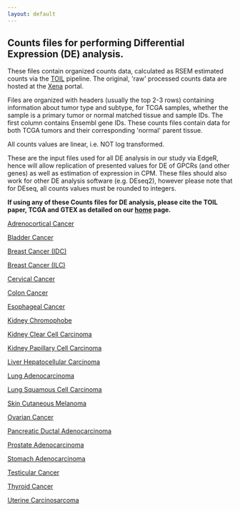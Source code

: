 ```yaml
---
layout: default
---
```


## Counts files for performing Differential Expression (DE) analysis. 

These files contain organized counts data, calculated as RSEM estimated counts via the [TOIL](https://xenabrowser.net/datapages/?host=https://toil.xenahubs.net) pipeline. The original, 'raw' processed counts data are hosted at the [Xena](xena.ucsc.edu) portal.

Files are organized with headers (usually the top 2-3 rows) containing information about tumor type and subtype, for TCGA samples, whether the sample is a primary tumor or normal matched tissue and sample IDs. The first column contains Ensembl gene IDs. These counts files contain data for both TCGA tumors and their corresponding 'normal' parent tissue. 

All counts values are linear, i.e. NOT log transformed. 

These are the input files used for all DE analysis in our study via EdgeR, hence will allow replication of presented values for DE of GPCRs (and other genes) as well as estimation of expression in CPM. These files should also work for other DE analysis software (e.g. DEseq2), however please note that for DEseq, all counts values must be rounded to integers.


**If using any of these Counts files for DE analysis, please cite the TOIL paper, TCGA and GTEX as detailed on our [home](https://insellab.github.io/) page.**


[Adrenocortical Cancer](https://drive.google.com/open?id=0ByccgsfmD86PU1pXejNqeDlYUU0) 

[Bladder Cancer](https://drive.google.com/open?id=0ByccgsfmD86PNTlhTXplOHU5R2c) 

[Breast Cancer (IDC)](https://drive.google.com/open?id=0ByccgsfmD86PVVRkcUpRQWRaZE0) 

[Breast Cancer (ILC)](https://drive.google.com/open?id=0ByccgsfmD86PejF6UWloVW5vS0E) 

[Cervical Cancer](https://drive.google.com/open?id=0ByccgsfmD86PaEE1d0ltQVVhR0U) 

[Colon Cancer](https://drive.google.com/open?id=0ByccgsfmD86Pci04MG5xODdYYjA) 

[Esophageal Cancer](https://drive.google.com/open?id=0ByccgsfmD86POXB4a015X1g3Vkk)

[Kidney Chromophobe](https://drive.google.com/open?id=0ByccgsfmD86PNWRjeEs1SnFwRmc)

[Kidney Clear Cell Carcinoma](https://drive.google.com/open?id=0ByccgsfmD86PTklHQ2RtamwtOFk)

[Kidney Papillary Cell Carcinoma](https://drive.google.com/open?id=0ByccgsfmD86PQ1NvSk5Cbk5pX2s)

[Liver Hepatocellular Carcinoma](https://drive.google.com/open?id=0ByccgsfmD86PYWQwcGt6TnQ1M00)

[Lung Adenocarcinoma](https://drive.google.com/open?id=0ByccgsfmD86PdHlaRWVXOEpaaW8)

[Lung Squamous Cell Carcinoma](https://drive.google.com/open?id=0ByccgsfmD86PWm5LTXlnMkpHWDQ)

[Skin Cutaneous Melanoma](https://drive.google.com/open?id=0ByccgsfmD86PdEE0eTNfWFowOGM)

[Ovarian Cancer](https://drive.google.com/open?id=0ByccgsfmD86PTXZOVjd2U2twWVk)

[Pancreatic Ductal Adenocarcinoma](https://drive.google.com/open?id=0ByccgsfmD86PN0htU09kOWRfMHM)

[Prostate Adenocarcinoma](https://drive.google.com/open?id=0ByccgsfmD86PTm9nM2FfekliQ0k)

[Stomach Adenocarcinoma](https://drive.google.com/open?id=0ByccgsfmD86Pdm14RnZ4UzEwZlE)

[Testicular Cancer](https://drive.google.com/open?id=0ByccgsfmD86PYjR2NWI5Ujc5ODg)

[Thyroid Cancer](https://drive.google.com/open?id=0ByccgsfmD86POHJDM0Z0cmUyMUU)

[Uterine Carcinosarcoma](https://drive.google.com/open?id=0ByccgsfmD86Pdk1EZW9OUEdkVDg)




